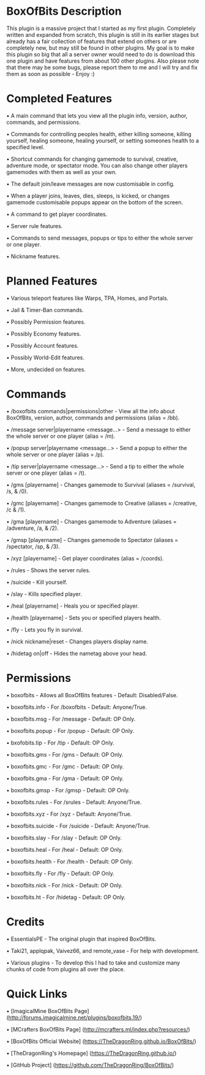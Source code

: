 BoxOfBits Description
======================
This plugin is a massive project that I started as my first plugin. Completely written and expanded from scratch, this plugin is still in its earlier stages but already has a fair collection of features that extend on others or are completely new, but may still be found in other plugins. My goal is to make this plugin so big that all a server owner would need to do is download this one plugin and have features from about 100 other plugins. Also please note that there may be some bugs, please report them to me and I will try and fix them as soon as possible - Enjoy :)

Completed Features
===================
   • A main command that lets you view all the plugin info, version, author, commands, and permissions.
   
   • Commands for controlling peoples health, either killing someone, killing yourself, healing someone, healing yourself, or setting someones health to a specified level.
   
   • Shortcut commands for changing gamemode to survival, creative, adventure mode, or spectator mode. You can also change other players gamemodes with them as well as your own.
   
   • The default join/leave messages are now customisable in config.
   
   • When a player joins, leaves, dies, sleeps, is kicked, or changes gamemode customisable popups appear on the bottom of the screen.
   
   • A command to get player coordinates.
   
   • Server rule features.
   
   • Commands to send messages, popups or tips to either the whole server or one player.
   
   • Nickname features.

Planned Features
=================
   • Various teleport features like Warps, TPA, Homes, and Portals.
   
   • Jail & Timer-Ban commands.
   
   • Possibly Permission features.
   
   • Possibly Economy features.
   
   • Possibly Account features.
   
   • Possibly World-Edit features.
   
   • More, undecided on features.

Commands
=========
   • /boxofbits commands|permissions|other - View all the info about BoxOfBits, version, author, commands and permissions (alias = /bb).
   
   • /message server|playername <message...> - Send a message to either the whole server or one player (alias = /m).
   
   • /popup server|playername <message...> - Send a popup to either the whole server or one player (alias = /p).
   
   • /tip server|playername <message...> - Send a tip to either the whole server or one player (alias = /t).
   
   • /gms [playername] - Changes gamemode to Survival (aliases = /survival, /s, & /0).
   
   • /gmc [playername] - Changes gamemode to Creative (aliases = /creative, /c & /1).
   
   • /gma [playername] - Changes gamemode to Adventure (aliases = /adventure, /a, & /2).
   
   • /gmsp [playername] - Changes gamemode to Spectator (aliases = /spectator, /sp, & /3).
   
   • /xyz [playername] - Get player coordinates (alias = /coords).
   
   • /rules - Shows the server rules.
   
   • /suicide - Kill yourself.
   
   • /slay <playername> - Kills specified player.
   
   • /heal [playername] - Heals you or specified player.
   
   • /health [playername] - Sets you or specified players health.
   
   • /fly - Lets you fly in survival.
   
   • /nick nickname|reset - Changes players display name.
   
   • /hidetag on|off - Hides the nametag above your head.

Permissions
============
   • boxofbits - Allows all BoxOfBits features - Default: Disabled/False.
   
   • boxofbits.info - For /boxofbits - Default: Anyone/True.
   
   • boxofbits.msg - For /message - Default: OP Only.
   
   • boxofbits.popup - For /popup - Default: OP Only.
   
   • bxofobits.tip - For /tip - Default: OP Only.
   
   • boxofbits.gms - For /gms - Default: OP Only.
   
   • boxofbits.gmc - For /gmc - Default: OP Only.
   
   • boxofbits.gma - For /gma - Default: OP Only.
   
   • boxofbits.gmsp - For /gmsp - Default: OP Only.
   
   • boxofbits.rules - For /srules - Default: Anyone/True.
   
   • boxofbits.xyz - For /xyz - Default: Anyone/True.
   
   • boxofbits.suicide - For /suicide - Default: Anyone/True.
   
   • boxofbits.slay - For /slay - Default: OP Only.
   
   • boxofbits.heal - For /heal - Default: OP Only.
   
   • boxofbits.health - For /health - Default: OP Only.
   
   • boxofbits.fly - For /fly - Default: OP Only.
   
   • boxofbits.nick - For /nick - Default: OP Only.
   
   • boxofbits.ht - For /hidetag - Default: OP Only.

Credits
========
   • EssentialsPE - The original plugin that inspired BoxOfBits.
   
   • Taki21, applqpak, Vaivez66, and remote_vase - For help with development.
   
   • Various plugins - To develop this I had to take and customize many chunks of code from plugins all over the place.
   
Quick Links
============
   • [ImagicalMine BoxOfBits Page] (http://forums.imagicalmine.net/plugins/boxofbits.19/)
   
   • [MCrafters BoxOfBits Page] (http://mcrafters.ml/index.php?resources/)

   • [BoxOfBits Official Website] (https://TheDragonRing.github.io/BoxOfBits/)

   • [TheDragonRing's Homepage] (https://TheDragonRing.github.io/)

   • [GitHub Project] (https://github.com/TheDragonRing/BoxOfBits/)
